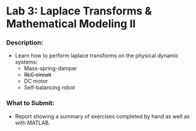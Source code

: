 # Lab 3: Laplace Transforms & Mathematical Modeling II

### Description:
* Learn how to perform laplace transforms on the physical dynamic systems:
    * Mass-spring-damper
    * ~~RLC circuit~~
    * DC motor
    * Self-balancing robot

### What to Submit:
* Report showing a summary of exercises completed by hand as well as with MATLAB.